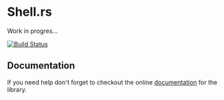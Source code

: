 # Shell.rs
Work in progres...

[![Build Status](https://travis-ci.org/icorderi/shell.rs.png?branch=master)](https://travis-ci.org/icorderi/shell.rs)

## Documentation

If you need help don't forget to checkout the online [documentation] for the library.

[documentation]: http://icorderi.github.io/shell.rs/doc/shell
